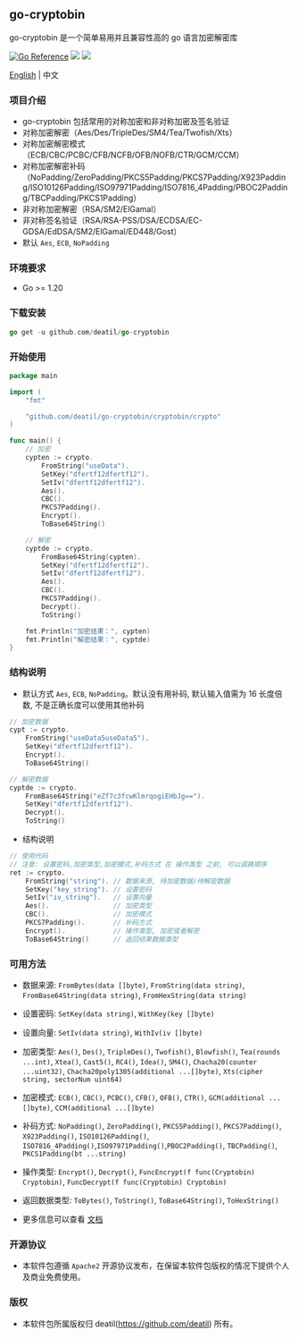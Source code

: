## go-cryptobin

go-cryptobin 是一个简单易用并且兼容性高的 go 语言加密解密库

<p align="left">
<a href="https://pkg.go.dev/github.com/deatil/go-cryptobin" ><img src="https://pkg.go.dev/badge/deatil/go-cryptobin.svg" alt="Go Reference"></a>
<a href="https://codecov.io/gh/deatil/go-cryptobin" ><img src="https://codecov.io/gh/deatil/go-cryptobin/graph/badge.svg?token=SS2Z1IY0XL"/></a>
<a href="https://goreportcard.com/report/github.com/deatil/go-cryptobin" ><img src="https://goreportcard.com/badge/github.com/deatil/go-cryptobin" /></a>
</p>

[English](README.md) | 中文


### 项目介绍

*  go-cryptobin 包括常用的对称加密和非对称加密及签名验证
*  对称加密解密（Aes/Des/TripleDes/SM4/Tea/Twofish/Xts）
*  对称加密解密模式（ECB/CBC/PCBC/CFB/NCFB/OFB/NOFB/CTR/GCM/CCM）
*  对称加密解密补码（NoPadding/ZeroPadding/PKCS5Padding/PKCS7Padding/X923Padding/ISO10126Padding/ISO97971Padding/ISO7816_4Padding/PBOC2Padding/TBCPadding/PKCS1Padding）
*  非对称加密解密（RSA/SM2/ElGamal）
*  非对称签名验证（RSA/RSA-PSS/DSA/ECDSA/EC-GDSA/EdDSA/SM2/ElGamal/ED448/Gost）
*  默认 `Aes`, `ECB`, `NoPadding`


### 环境要求

 - Go >= 1.20


### 下载安装

~~~go
go get -u github.com/deatil/go-cryptobin
~~~


### 开始使用

~~~go
package main

import (
    "fmt"

    "github.com/deatil/go-cryptobin/cryptobin/crypto"
)

func main() {
    // 加密
    cypten := crypto.
        FromString("useData").
        SetKey("dfertf12dfertf12").
        SetIv("dfertf12dfertf12").
        Aes().
        CBC().
        PKCS7Padding().
        Encrypt().
        ToBase64String()

    // 解密
    cyptde := crypto.
        FromBase64String(cypten).
        SetKey("dfertf12dfertf12").
        SetIv("dfertf12dfertf12").
        Aes().
        CBC().
        PKCS7Padding().
        Decrypt().
        ToString()

    fmt.Println("加密结果：", cypten)
    fmt.Println("解密结果：", cyptde)
}

~~~


### 结构说明

*  默认方式 `Aes`, `ECB`, `NoPadding`。默认没有用补码, 默认输入值需为 16 长度倍数, 不是正确长度可以使用其他补码
~~~go
// 加密数据
cypt := crypto.
    FromString("useData5useData5").
    SetKey("dfertf12dfertf12").
    Encrypt().
    ToBase64String()

// 解密数据
cyptde := crypto.
    FromBase64String("eZf7c3fcwKlmrqogiEHbJg==").
    SetKey("dfertf12dfertf12").
    Decrypt().
    ToString()
~~~

*  结构说明
~~~go
// 使用代码
// 注意: 设置密码,加密类型,加密模式,补码方式 在 操作类型 之前, 可以调换顺序
ret := crypto.
    FromString("string"). // 数据来源, 待加密数据/待解密数据
    SetKey("key_string"). // 设置密码
    SetIv("iv_string").   // 设置向量
    Aes().                // 加密类型
    CBC().                // 加密模式
    PKCS7Padding().       // 补码方式
    Encrypt().            // 操作类型, 加密或者解密
    ToBase64String()      // 返回结果数据类型
~~~


### 可用方法

*  数据来源:
`FromBytes(data []byte)`, `FromString(data string)`, `FromBase64String(data string)`, `FromHexString(data string)`
*  设置密码:
`SetKey(data string)`, `WithKey(key []byte)`
*  设置向量:
`SetIv(data string)`, `WithIv(iv []byte)`
*  加密类型:
`Aes()`, `Des()`, `TripleDes()`, `Twofish()`, `Blowfish()`, `Tea(rounds ...int)`, `Xtea()`, `Cast5()`, `RC4()`, `Idea()`, `SM4()`, `Chacha20(counter ...uint32)`, `Chacha20poly1305(additional ...[]byte)`, `Xts(cipher string, sectorNum uint64)`
*  加密模式:
`ECB()`, `CBC()`, `PCBC()`, `CFB()`, `OFB()`, `CTR()`, `GCM(additional ...[]byte)`, `CCM(additional ...[]byte)`
*  补码方式:
`NoPadding()`, `ZeroPadding()`, `PKCS5Padding()`, `PKCS7Padding()`, `X923Padding()`, `ISO10126Padding()`, `ISO7816_4Padding()`,`ISO97971Padding()`,`PBOC2Padding()`, `TBCPadding()`, `PKCS1Padding(bt ...string)`
*  操作类型:
`Encrypt()`, `Decrypt()`, `FuncEncrypt(f func(Cryptobin) Cryptobin)`, `FuncDecrypt(f func(Cryptobin) Cryptobin)`
*  返回数据类型:
`ToBytes()`, `ToString()`, `ToBase64String()`, `ToHexString()`

*  更多信息可以查看 [文档](docs/README.md)


### 开源协议

*  本软件包遵循 `Apache2` 开源协议发布，在保留本软件包版权的情况下提供个人及商业免费使用。


### 版权

*  本软件包所属版权归 deatil(https://github.com/deatil) 所有。
